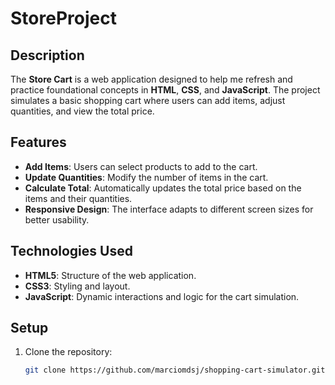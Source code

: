 # StoreProject

## Description

The **Store Cart** is a web application designed to help me refresh and practice foundational concepts in **HTML**, **CSS**, and **JavaScript**. The project simulates a basic shopping cart where users can add items, adjust quantities, and view the total price.

## Features

- **Add Items**: Users can select products to add to the cart.
- **Update Quantities**: Modify the number of items in the cart.
- **Calculate Total**: Automatically updates the total price based on the items and their quantities.
- **Responsive Design**: The interface adapts to different screen sizes for better usability.

## Technologies Used

- **HTML5**: Structure of the web application.
- **CSS3**: Styling and layout.
- **JavaScript**: Dynamic interactions and logic for the cart simulation.

## Setup

1. Clone the repository:
   ```bash
   git clone https://github.com/marciomdsj/shopping-cart-simulator.git
